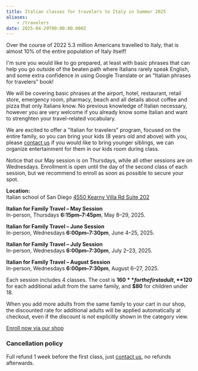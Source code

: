 ```yaml
---
title: Italian classes for travelers to Italy in Summer 2025
aliases:
    - /travelers
date: 2025-04-29T00:00:00.000Z
---
```


Over the course of 2022 5.3 million Americans travelled to Italy, that is almost 10% of the entire population of Italy itself!

I'm sure you would like to go prepared, at least with basic phrases that can help you go outside of the beaten path where Italians rarely speak English, and some extra confidence in using Google Translate or an "Italian phrases for travelers" book!

We will be covering basic phrases at the airport, hotel, restaurant, retail store, emergency room, pharmacy, beach and all details about coffee and pizza that only Italians know. No previous knowledge of Italian necessary, however you are very welcome if you already know some Italian and want to strenghten your travel-related vocabulary.

We are excited to offer a "Italian for travelers" program, focused on the entire family, so you can bring your kids (8 years old and above) with you, please [contact us](/contact) if you would like to bring younger siblings, we can organize entertainment for them in our kids room during class.

Notice that our May session is on Thursdays, while all other sessions are on Wednesdays.
Enrollment is open until the day of the second class of each session, but we recommend to enroll as soon as possible to secure your spot.

**Location:**  
Italian school of San Diego
[4550 Kearny Villa Rd Suite 202](https://maps.app.goo.gl/Cg14JWm1TJFK9rsN8)

**Italian for Family Travel – May Session**  
In-person, Thursdays **6:15pm–7:45pm**, May 8–29, 2025.

**Italian for Family Travel – June Session**  
In-person, Wednesdays **6:00pm–7:30pm**, June 4–25, 2025.  

**Italian for Family Travel – July Session**  
In-person, Wednesdays **6:00pm–7:30pm**, July 2–23, 2025.  

**Italian for Family Travel – August Session**  
In-person, Wednesdays **6:00pm–7:30pm**, August 6–27, 2025.

Each session includes 4 classes. The cost is **$160** for the first adult, **$120** for each additional adult from the same family, and **$80** for children under 18.

When you add more adults from the same family to your cart in our shop, the discounted rate for additional adults will be applied automatically at checkout, even if the discount is not explicitly shown in the category view.

<div class="tc">
<a href="https://italianschoolsd.square.site/shop/italian-for-travelers/HIZJQCNGIMD7FJ26PVOPURRQ" class="btn raise">Enroll now via our shop</a>
</div>

### Cancellation policy

Full refund 1 week before the first class, just [contact us](/contact), no refunds afterwards.
